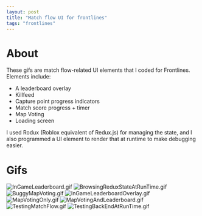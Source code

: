 ```yaml
---
layout: post
title: "Match flow UI for frontlines"
tags: "frontlines"
---
```


# About
These gifs are match flow-related UI elements that I coded for Frontlines. Elements include:

* A leaderboard overlay
* Killfeed
* Capture point progress indicators
* Match score progress + timer
* Map Voting 
* Loading screen

I used Rodux (Roblox equivalent of Redux.js) for managing the state, and I also programmed a UI element to render that at runtime to make debugging easier. 

# Gifs

![InGameLeaderboard.gif](https://drive.google.com/uc?id=1jYmc-6ClQ-x858plMCxGiTNcW5pJqQOg&export=download)
![BrowsingReduxStateAtRunTime.gif](https://drive.google.com/uc?id=1yqhkwAxFb3kFjqrxu_SH0OatPDCkA___&export=download)
![BuggyMapVoting.gif](https://drive.google.com/uc?id=1yJGQDMT3BSScYVg1C0iTERCdZG_J6maF&export=download)
![InGameLeaderboardOverlay.gif](https://drive.google.com/uc?id=1Z4etG_LDlixeGuwMQgCTCsXnK81HfCL3&export=download)
![MapVotingOnly.gif](https://drive.google.com/uc?id=1odwBbRzgGbvVlUN89aW2T6xuIKv2JNU5&export=download)
![MapVotingAndLeaderboard.gif](https://drive.google.com/uc?id=1Ker3f_p_gp7BA-g8yKHxnM9d6d0q2Ntk&export=download)
![TestingMatchFlow.gif](https://drive.google.com/uc?id=1h0KfMVjrh5P3c6OFHRiJY8CHn3I1MU-_&export=download)
![TestingBackEndAtRunTime.gif](https://drive.google.com/uc?id=1P4txo8PzjlXrEVYSczdpVRcXmD1OZyzI&export=download)

